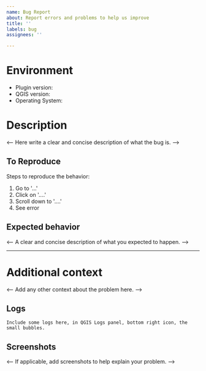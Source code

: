 ```yaml
---
name: Bug Report
about: Report errors and problems to help us improve
title: ''
labels: bug
assignees: ''

---
```


# Environment

<!-- please complete the following information -->

- Plugin version:
- QGIS version:
- Operating System:

# Description

<-- Here write a clear and concise description of what the bug is. -->

## To Reproduce

Steps to reproduce the behavior:

1. Go to '...'
2. Click on '....'
3. Scroll down to '....'
4. See error

## Expected behavior

<-- A clear and concise description of what you expected to happen. -->

----

# Additional context

<-- Add any other context about the problem here. -->

## Logs

```logs
Include some logs here, in QGIS Logs panel, bottom right icon, the small bubbles.
```

## Screenshots

<-- If applicable, add screenshots to help explain your problem. -->
